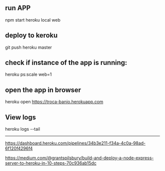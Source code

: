 ## run APP

npm start
heroku local web


## deploy to keroku

git push heroku master


## check if instance of the app is running:

heroku ps:scale web=1


## open the app in browser

heroku open
https://troca-banio.herokuapp.com


## View logs

heroku logs --tail

-----------------------------------------------
https://dashboard.heroku.com/pipelines/34b3e211-f34a-4c0a-98ad-6f120f4296f4

https://medium.com/@grantspilsbury/build-and-deploy-a-node-express-server-to-heroku-in-10-steps-70c936ab15dc
